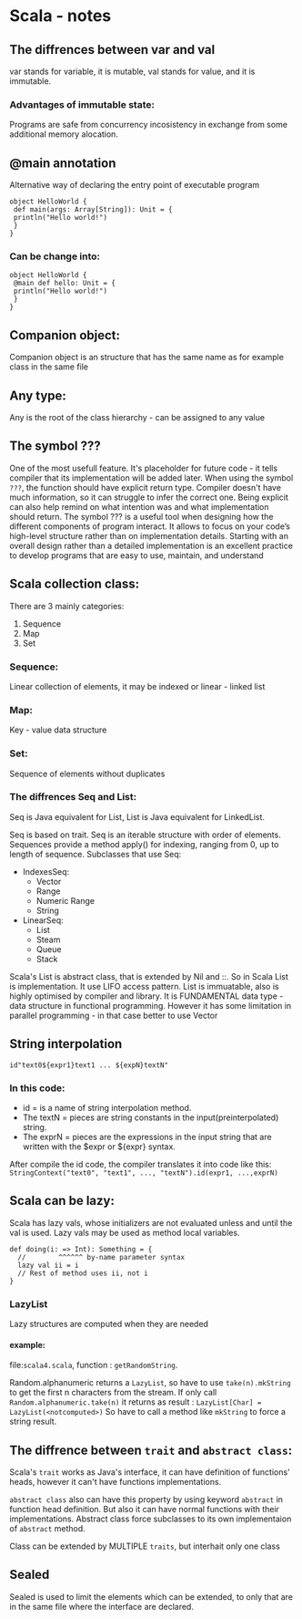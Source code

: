 # Scala - notes

## The diffrences between var and val

var stands for variable, it is mutable, val stands for value, and it is immutable.

### Advantages of immutable state:
Programs are safe from concurrency incosistency in exchange from some additional memory alocation.

## @main annotation
Alternative way of declaring the entry point of executable program
```
object HelloWorld {
 def main(args: Array[String]): Unit = {
 println("Hello world!")
 }
} 

```
### Can be change into:
```
object HelloWorld {
 @main def hello: Unit = {
 println("Hello world!")
 }
}
```

## Companion object:
Companion object is an structure that has the same name as for example class in the same file

## Any type:
Any is the root of the class hierarchy - can be assigned to any value

## The symbol ???
One  of the most usefull feature. It's placeholder for future code - it tells compiler that its implementation will be added later. When using the symbol `???`, the function should have explicit return type. Compiler doesn't have much information, so it can struggle to infer the correct one. Being explicit can also help remind on what intention was and what implementation should return.
The symbol ??? is a useful tool when designing how the different components of program interact. It allows to focus on your code’s high-level structure rather than on implementation details.
Starting with an overall design rather than a detailed implementation is an excellent practice to develop programs that are easy to use, maintain, and understand


## Scala collection class:
There are 3 mainly categories:
1) Sequence
2) Map
3) Set

### Sequence:
Linear collection of elements, it may be indexed or linear - linked list
### Map:
Key - value data structure
### Set:
Sequence of elements without duplicates 

### The diffrences Seq and List:

Seq is Java equivalent for List, List is Java equivalent for LinkedList.

Seq is based on trait. Seq is an iterable structure with order of elements. Sequences provide a method apply() for indexing, ranging from 0, up to length of sequence. Subclasses that use Seq:
* IndexesSeq:
    * Vector
    * Range
    * Numeric Range
    * String
* LinearSeq:
    * List
    * Steam
    * Queue
    * Stack

Scala's List is abstract class, that is extended by Nil and ::. So in Scala List is implementation. It use LIFO access pattern. List is immuatable, also is highly optimised by compiler and library. It is FUNDAMENTAL data type - data structure in functional programming. However it has some limitation in parallel programming - in that case better to use Vector

## String interpolation
`id"text0${expr1}text1 ... ${expN}textN"`
### In this code:
* id = is a name of string interpolation method.
* The textN = pieces are string constants in the input(preinterpolated) string.
* The exprN = pieces are the expressions in the input string that are written
with the $expr or ${expr} syntax.

After compile the id code, the compiler translates it into code like this:
`StringContext("text0", "text1", ..., "textN").id(expr1, ...,exprN)`

## Scala can be lazy:
Scala has lazy vals, whose initializers are not evaluated unless and until the val is used. Lazy vals may be used as method local variables.
```
def doing(i: => Int): Something = {
  //        ^^^^^^ by-name parameter syntax
  lazy val ii = i
  // Rest of method uses ii, not i
}
```
### LazyList
Lazy structures are computed when they are needed

#### example:
file:`scala4.scala`, function : `getRandomString`.

Random.alphanumeric returns a `LazyList`, so have to use
`take(n).mkString` to get the first n characters from the stream. If only call `Random.alphanumeric.take(n)` it returns as result : `LazyList[Char] = LazyList(<notcomputed>)`
So have to call a method like `mkString` to force a string result.

## The diffrence between `trait` and `abstract class`:
Scala's `trait` works as Java's interface, it can have definition of functions' heads, however it can't have functions implementations.

`abstract class` also can have this property by using keyword `abstract` in function head definition. But also it can have normal functions with their implementations. Abstract class force subclasses to its own implementaion of `abstract` method.

Class can be extended by MULTIPLE `traits`, but interhait only one class

## Sealed
Sealed is used to limit the elements which can be extended, to only that are in the same file where the interface are declared.
